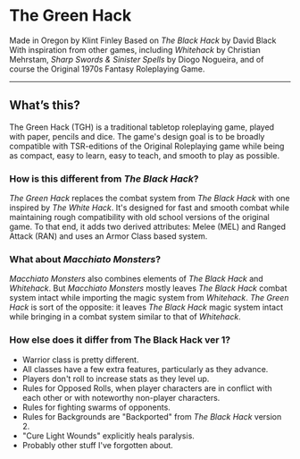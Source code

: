 # The Green Hack

Made in Oregon by Klint Finley
Based on _The Black Hack_ by David Black
With inspiration from other games, including _Whitehack_ by Christian Mehrstam, _Sharp Swords & Sinister Spells_ by Diogo Nogueira, and of course the Original 1970s Fantasy Roleplaying Game.

----

## What’s this?

The Green Hack (TGH) is a traditional tabletop roleplaying game, played with paper, pencils and dice. The game's design goal is to be broadly compatible with TSR-editions of the Original Roleplaying game while being as compact, easy to learn, easy to teach, and smooth to play as possible.

### How is this different from _The Black Hack_?

_The Green Hack_ replaces the combat system from _The Black Hack_ with one inspired by _The White Hack_. It's designed for fast and smooth combat while maintaining rough compatibility with old school versions of the original game. To that end, it adds two derived attributes: Melee (MEL) and Ranged Attack (RAN) and uses an Armor Class based system.

### What about _Macchiato Monsters_?

_Macchiato Monsters_ also combines elements of _The Black Hack_ and _Whitehack_. But _Macchiato Monsters_ mostly leaves _The Black Hack_ combat system intact while importing the magic system from _Whitehack_. _The Green Hack_ is sort of the opposite: it leaves _The Black Hack_ magic system intact while bringing in a combat system similar to that of _Whitehack_.

### How else does it differ from The Black Hack ver 1?

- Warrior class is pretty different.
- All classes have a few extra features, particularly as they advance.
- Players don't roll to increase stats as they level up.
- Rules for Opposed Rolls, when player characters are in conflict with each other or with noteworthy non-player characters.
- Rules for fighting swarms of opponents.
- Rules for Backgrounds are "Backported" from _The Black Hack_ version 2.
- "Cure Light Wounds" explicitly heals paralysis.
- Probably other stuff I've forgotten about.